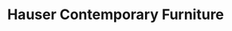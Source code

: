 ---
title: "Hauser Contemporary Furniture"
url: /toronto/hauser-contemporary-furniture/
shop: Möbel
---